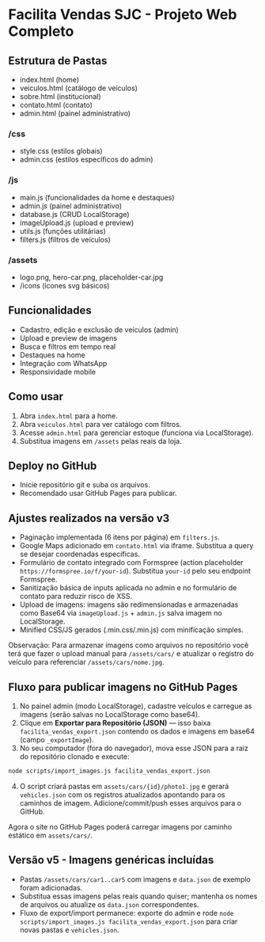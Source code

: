# Facilita Vendas SJC - Projeto Web Completo

## Estrutura de Pastas
- index.html (home)
- veiculos.html (catálogo de veículos)
- sobre.html (institucional)
- contato.html (contato)
- admin.html (painel administrativo)

### /css
- style.css (estilos globais)
- admin.css (estilos específicos do admin)

### /js
- main.js (funcionalidades da home e destaques)
- admin.js (painel administrativo)
- database.js (CRUD LocalStorage)
- imageUpload.js (upload e preview)
- utils.js (funções utilitárias)
- filters.js (filtros de veículos)

### /assets
- logo.png, hero-car.png, placeholder-car.jpg
- /icons (ícones svg básicos)

## Funcionalidades
- Cadastro, edição e exclusão de veículos (admin)
- Upload e preview de imagens
- Busca e filtros em tempo real
- Destaques na home
- Integração com WhatsApp
- Responsividade mobile

## Como usar
1. Abra `index.html` para a home.
2. Abra `veiculos.html` para ver catálogo com filtros.
3. Acesse `admin.html` para gerenciar estoque (funciona via LocalStorage).
4. Substitua imagens em `/assets` pelas reais da loja.

## Deploy no GitHub
- Inicie repositório git e suba os arquivos.
- Recomendado usar GitHub Pages para publicar.


## Ajustes realizados na versão v3
- Paginação implementada (6 itens por página) em `filters.js`.
- Google Maps adicionado em `contato.html` via iframe. Substitua a query se desejar coordenadas específicas.
- Formulário de contato integrado com Formspree (action placeholder `https://formspree.io/f/your-id`). Substitua `your-id` pelo seu endpoint Formspree.
- Sanitização básica de inputs aplicada no admin e no formulário de contato para reduzir risco de XSS.
- Upload de imagens: imagens são redimensionadas e armazenadas como Base64 via `imageUpload.js` + `admin.js` salva imagem no LocalStorage.
- Minified CSS/JS gerados (.min.css/.min.js) com minificação simples.

Observação: Para armazenar imagens como arquivos no repositório você terá que fazer o upload manual para `/assets/cars/` e atualizar o registro do veículo para referenciar `/assets/cars/nome.jpg`.


## Fluxo para publicar imagens no GitHub Pages
1. No painel admin (modo LocalStorage), cadastre veículos e carregue as imagens (serão salvas no LocalStorage como base64).
2. Clique em **Exportar para Repositório (JSON)** — isso baixa `facilita_vendas_export.json` contendo os dados e imagens em base64 (campo `_exportImage`).
3. No seu computador (fora do navegador), mova esse JSON para a raiz do repositório clonado e execute:

```bash
node scripts/import_images.js facilita_vendas_export.json
```

4. O script criará pastas em `assets/cars/{id}/photo1.jpg` e gerará `vehicles.json` com os registros atualizados apontando para os caminhos de imagem. Adicione/commit/push esses arquivos para o GitHub.

Agora o site no GitHub Pages poderá carregar imagens por caminho estático em `assets/cars/`.


## Versão v5 - Imagens genéricas incluídas
- Pastas `/assets/cars/car1..car5` com imagens e `data.json` de exemplo foram adicionadas.
- Substitua essas imagens pelas reais quando quiser; mantenha os nomes de arquivos ou atualize os `data.json` correspondentes.
- Fluxo de export/import permanece: exporte do admin e rode `node scripts/import_images.js facilita_vendas_export.json` para criar novas pastas e `vehicles.json`.
